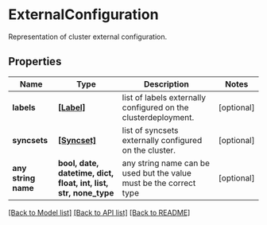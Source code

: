# ExternalConfiguration

Representation of cluster external configuration.

## Properties
Name | Type | Description | Notes
------------ | ------------- | ------------- | -------------
**labels** | [**[Label]**](Label.md) | list of labels externally configured on the clusterdeployment. | [optional] 
**syncsets** | [**[Syncset]**](Syncset.md) | list of syncsets externally configured on the cluster. | [optional] 
**any string name** | **bool, date, datetime, dict, float, int, list, str, none_type** | any string name can be used but the value must be the correct type | [optional]

[[Back to Model list]](../README.md#documentation-for-models) [[Back to API list]](../README.md#documentation-for-api-endpoints) [[Back to README]](../README.md)


